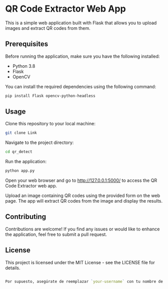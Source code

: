 # QR Code Extractor Web App

This is a simple web application built with Flask that allows you to upload images and extract QR codes from them.

## Prerequisites

Before running the application, make sure you have the following installed:

- Python 3.8
- Flask
- OpenCV

You can install the required dependencies using the following command:

```sh
pip install Flask opencv-python-headless
```
## Usage
Clone this repository to your local machine:
```sh
git clone Link
```
Navigate to the project directory:
```sh
cd qr_detect
```
Run the application:
```sh
python app.py
```
Open your web browser and go to http://127.0.0.1:5000/ to access the QR Code Extractor web app.

Upload an image containing QR codes using the provided form on the web page. The app will extract QR codes from the image and display the results.

## Contributing
Contributions are welcome! If you find any issues or would like to enhance the application, feel free to submit a pull request.

## License
This project is licensed under the MIT License - see the LICENSE file for details.

```r

Por supuesto, asegúrate de reemplazar `your-username` con tu nombre de usuario de GitHub y ajusta la estructura del repositorio y los detalles según tus necesidades. Este archivo README proporciona una introducción, instrucciones de instalación y uso, información sobre cómo contribuir y la licencia bajo la cual se comparte el proyecto. No olvides incluir un archivo `LICENSE` si decides utilizar una licencia diferente o si prefieres una específica.
```



